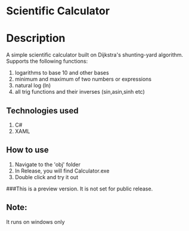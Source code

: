# Scientific Calculator

# Description
A simple scientific calculator built on Dijkstra's shunting-yard algorithm. Supports the following functions:
1. logarithms to base 10 and other bases
2. minimum and maximum of two numbers or expressions
3. natural log (ln)
4. all trig functions and their inverses (sin,asin,sinh etc)

## Technologies used
1. C#
2. XAML


## How to use 
1. Navigate to the 'obj' folder
2. In Release, you will find Calculator.exe
3. Double click and try it out

###This is a preview version. It is not set for public release.


## Note:
It runs on windows only 
